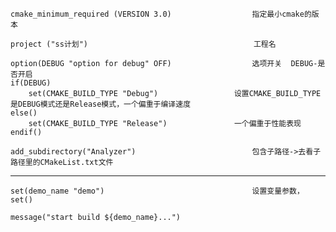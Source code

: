 ```
cmake_minimum_required (VERSION 3.0)                  指定最小cmake的版本

project ("ss计划")                                     工程名

option(DEBUG "option for debug" OFF)                  选项开关  DEBUG-是否开启
if(DEBUG)
	set(CMAKE_BUILD_TYPE "Debug")                 设置CMAKE_BUILD_TYPE是DEBUG模式还是Release模式，一个偏重于编译速度
else()
	set(CMAKE_BUILD_TYPE "Release")               一个偏重于性能表现  
endif()

add_subdirectory("Analyzer")                          包含子路径->去看子路径里的CMakeList.txt文件
```
******************************************************************************************************
```
set(demo_name "demo")                                 设置变量参数，set()

message("start build ${demo_name}...")

```

